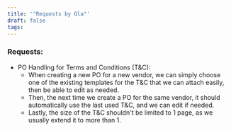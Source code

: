 ```yaml
---
title: '"Requests by Ola"'
draft: false
tags:
---
```

### Requests:

- PO Handling for Terms and Conditions (T&C):
	- When creating a new PO for a new vendor, we can simply choose one of the existing templates for the T&C that we can attach easily, then be able to edit as needed.
	- Then, the next time we create a PO for the same vendor, it should automatically use the last used T&C, and we can edit if needed.
	- Lastly, the size of the T&C shouldn't be limited to 1 page, as we usually extend it to more than 1.


